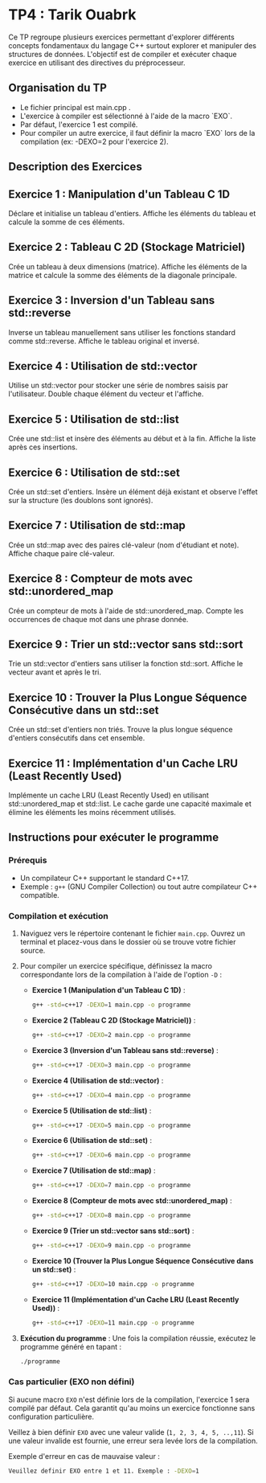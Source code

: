 # TP4 : Tarik Ouabrk

Ce TP regroupe plusieurs exercices permettant d'explorer différents concepts fondamentaux du langage C++ surtout explorer et manipuler des structures de données. L'objectif est de compiler et exécuter chaque exercice en utilisant des directives du préprocesseur.

## Organisation du TP

- Le fichier principal est main.cpp .
- L'exercice à compiler est sélectionné à l'aide de la macro \`EXO\`.
- Par défaut, l'exercice 1 est compilé.
- Pour compiler un autre exercice, il faut définir la macro \`EXO\` lors de la compilation (ex: -DEXO=2 pour l'exercice 2).
## Description des Exercices

## Exercice 1 : Manipulation d'un Tableau C 1D
Déclare et initialise un tableau d'entiers.
Affiche les éléments du tableau et calcule la somme de ces éléments.

## Exercice 2 : Tableau C 2D (Stockage Matriciel)
Crée un tableau à deux dimensions (matrice).
Affiche les éléments de la matrice et calcule la somme des éléments de la diagonale principale.

## Exercice 3 : Inversion d'un Tableau sans std::reverse
Inverse un tableau manuellement sans utiliser les fonctions standard comme std::reverse.
Affiche le tableau original et inversé.

## Exercice 4 : Utilisation de std::vector
Utilise un std::vector pour stocker une série de nombres saisis par l'utilisateur.
Double chaque élément du vecteur et l'affiche.

## Exercice 5 : Utilisation de std::list
Crée une std::list et insère des éléments au début et à la fin.
Affiche la liste après ces insertions.

## Exercice 6 : Utilisation de std::set
Crée un std::set d'entiers.
Insère un élément déjà existant et observe l'effet sur la structure (les doublons sont ignorés).

## Exercice 7 : Utilisation de std::map
Crée un std::map avec des paires clé-valeur (nom d'étudiant et note).
Affiche chaque paire clé-valeur.

## Exercice 8 : Compteur de mots avec std::unordered_map
Crée un compteur de mots à l'aide de std::unordered_map.
Compte les occurrences de chaque mot dans une phrase donnée.

## Exercice 9 : Trier un std::vector sans std::sort
Trie un std::vector d'entiers sans utiliser la fonction std::sort.
Affiche le vecteur avant et après le tri.

## Exercice 10 : Trouver la Plus Longue Séquence Consécutive dans un std::set
Crée un std::set d'entiers non triés.
Trouve la plus longue séquence d'entiers consécutifs dans cet ensemble.

## Exercice 11 : Implémentation d'un Cache LRU (Least Recently Used)
Implémente un cache LRU (Least Recently Used) en utilisant std::unordered_map et std::list.
Le cache garde une capacité maximale et élimine les éléments les moins récemment utilisés.

## Instructions pour exécuter le programme

### Prérequis
- Un compilateur C++ supportant le standard C++17.
- Exemple : `g++` (GNU Compiler Collection) ou tout autre compilateur C++ compatible.

### Compilation et exécution
1. Naviguez vers le répertoire contenant le fichier `main.cpp`. Ouvrez un terminal et placez-vous dans le dossier où se trouve votre fichier source.

2. Pour compiler un exercice spécifique, définissez la macro correspondante lors de la compilation à l'aide de l'option `-D` :

   - **Exercice 1 (Manipulation d'un Tableau C 1D)** :
     ```sh
     g++ -std=c++17 -DEXO=1 main.cpp -o programme
     ```
   
   - **Exercice 2 (Tableau C 2D (Stockage Matriciel))** :
     ```sh
     g++ -std=c++17 -DEXO=2 main.cpp -o programme
     ```
   
   - **Exercice 3 (Inversion d'un Tableau sans std::reverse)** :
     ```sh
     g++ -std=c++17 -DEXO=3 main.cpp -o programme
     ```
   
   - **Exercice 4 (Utilisation de std::vector)** :
     ```sh
     g++ -std=c++17 -DEXO=4 main.cpp -o programme
     ```
   - **Exercice 5 (Utilisation de std::list)** :
     ```sh
     g++ -std=c++17 -DEXO=5 main.cpp -o programme
     ```
   - **Exercice 6 (Utilisation de std::set)** :
     ```sh
     g++ -std=c++17 -DEXO=6 main.cpp -o programme
     ```
   - **Exercice 7 (Utilisation de std::map)** :
     ```sh
     g++ -std=c++17 -DEXO=7 main.cpp -o programme
     ```
   - **Exercice 8 (Compteur de mots avec std::unordered_map)** :
     ```sh
     g++ -std=c++17 -DEXO=8 main.cpp -o programme
     ```
   - **Exercice 9 (Trier un std::vector sans std::sort)** :
     ```sh
     g++ -std=c++17 -DEXO=9 main.cpp -o programme
     ```
   - **Exercice 10 (Trouver la Plus Longue Séquence Consécutive dans un std::set)** :
     ```sh
     g++ -std=c++17 -DEXO=10 main.cpp -o programme
     ```
   - **Exercice 11 (Implémentation d'un Cache LRU (Least Recently Used))** :
     ```sh
     g++ -std=c++17 -DEXO=11 main.cpp -o programme
     ```
     
3. **Exécution du programme** :
   Une fois la compilation réussie, exécutez le programme généré en tapant :
   ```sh
   ./programme
   ```

### Cas particulier (EXO non défini)
Si aucune macro `EXO` n'est définie lors de la compilation, l'exercice 1 sera compilé par défaut. Cela garantit qu'au moins un exercice fonctionne sans configuration particulière.

Veillez à bien définir `EXO` avec une valeur valide (`1, 2, 3, 4, 5, ..,11`). Si une valeur invalide est fournie, une erreur sera levée lors de la compilation.

Exemple d'erreur en cas de mauvaise valeur :
```sh
Veuillez definir EXO entre 1 et 11. Exemple : -DEXO=1

